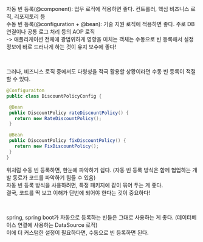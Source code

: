 자동 빈 등록(@component): 업무 로직에 적용하면 좋다. 컨트롤러, 핵심 비즈니스 로직, 리포지토리 등   
수동 빈 등록(@configuration + @bean): 기술 지원 로직에 적용하면 좋다. 주로 DB 연결이나 공통 로그 처리 등의 AOP 로직   
-> 애플리케이션 전체에 광범위하게 영향을 미치는 객체는 수동으로 빈 등록해서 설정 정보에 바로 드러나게 하는 것이 유지 보수에 좋다!   

</br>

 그러나, 비즈니스 로직 중에서도 다형성을 적극 활용할 상황이라면 수동 빈 등록이 적절할 수 있다.   
 ```java
@Configuraiton
public class DiscountPolicyConfig {

  @Bean
  public DiscountPolicy rateDiscountPolicy() {
    return new RateDiscountPolicy();
  }

  @Bean
  public DiscountPolicy fixDiscountPolicy() {
    return new FixDiscountPolicy();
  }
}
```
위처럼 수동 빈 등록하면, 한눈에 파악하기 쉽다. (자동 빈 등록 방식은 함께 협업하는 개발 동료가 코드를 파악하기 힘들 수 있음)   
자동 빈 등록 방식을 사용하려면, 특정 패키지에 같이 묶어 두는 게 좋다.   
결국, 코드를 딱 보고 이해가 단번에 되어야 한다는 것이 중요하다!   

</br>

spring, spring boot가 자동으로 등록하는 빈들은 그대로 사용하는 게 좋다. (데이터베이스 연결에 사용하는 DataSource 로직)   
이에 더 커스텀한 설정이 필요하다면, 수동으로 빈 등록하면 된다.   


